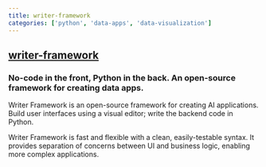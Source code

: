 ```yaml
---
title: writer-framework
categories: ['python', 'data-apps', 'data-visualization']
---
```

## [writer-framework](https://github.com/writer/writer-framework)

### No-code in the front, Python in the back. An open-source framework for creating data apps.


Writer Framework is an open-source framework for creating AI applications. Build user interfaces using a visual editor; write the backend code in Python.

Writer Framework is fast and flexible with a clean, easily-testable syntax. It provides separation of concerns between UI and business logic, enabling more complex applications.

